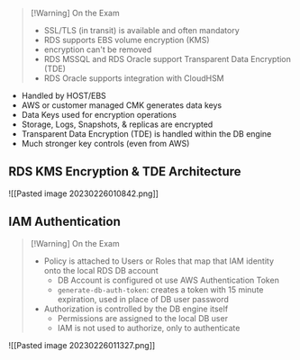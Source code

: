 >[!Warning] On the Exam
> - SSL/TLS (in transit) is available and often mandatory
> - RDS supports EBS volume encryption (KMS)
> - encryption can't be removed
> - RDS MSSQL and RDS Oracle support Transparent Data Encryption (TDE)
> - RDS Oracle supports integration with CloudHSM

- Handled by HOST/EBS
- AWS or customer managed CMK generates data keys
 - Data Keys used for encryption operations
 - Storage, Logs, Snapshots, & replicas are encrypted
 - Transparent Data Encryption (TDE) is handled within the DB engine
 - Much stronger key controls (even from AWS)

## RDS KMS Encryption & TDE Architecture

![[Pasted image 20230226010842.png]]

## IAM Authentication

>[!Warning] On the Exam
> - Policy is attached to Users or Roles that map that IAM identity onto the local RDS DB account
> 	- DB Account is configured ot use AWS Authentication Token
> 	- `generate-db-auth-token`: creates a token with 15 minute expiration, used in place of DB user password
> - Authorization is controlled by the DB engine itself
> 	- Permissions are assigned to the local DB user
> 	- IAM is not used to authorize, only to authenticate

![[Pasted image 20230226011327.png]]
